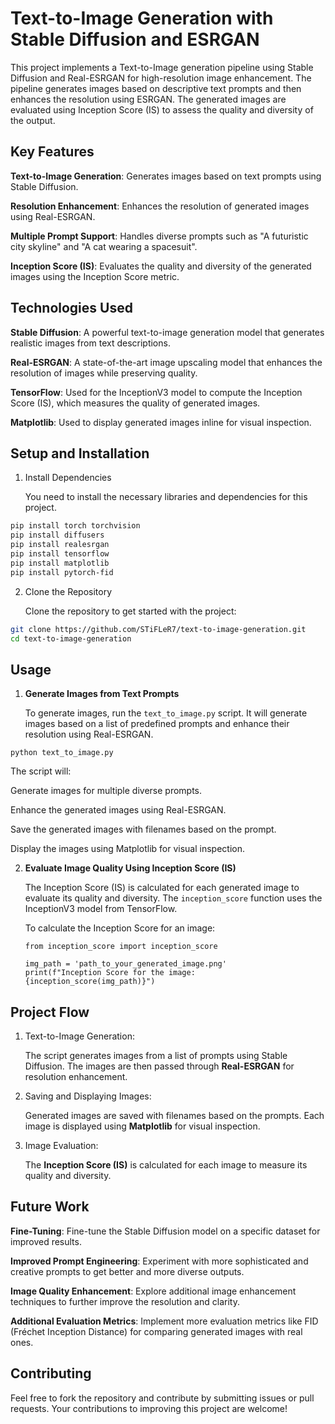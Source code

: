 
# **Text-to-Image Generation with Stable Diffusion and ESRGAN**

This project implements a Text-to-Image generation pipeline using Stable Diffusion and Real-ESRGAN for high-resolution image enhancement. The pipeline generates images based on descriptive text prompts and then enhances the resolution using ESRGAN. The generated images are evaluated using Inception Score (IS) to assess the quality and diversity of the output.


## **Key Features**
**Text-to-Image Generation**: Generates images based on text prompts using Stable Diffusion.

**Resolution Enhancement**: Enhances the resolution of generated images using Real-ESRGAN.

**Multiple Prompt Support**: Handles diverse prompts such as "A futuristic city skyline" and "A cat wearing a spacesuit".

**Inception Score (IS)**: Evaluates the quality and diversity of the generated images using the Inception Score metric.
## **Technologies Used**

**Stable Diffusion**: A powerful text-to-image generation model that generates realistic images from text descriptions.

**Real-ESRGAN**: A state-of-the-art image upscaling model that enhances the resolution of images while preserving quality.

**TensorFlow**: Used for the InceptionV3 model to compute the Inception Score (IS), which measures the quality of generated images.

**Matplotlib**: Used to display generated images inline for visual inspection.
## **Setup and Installation**

1. Install Dependencies

    You need to install the necessary libraries and dependencies for this project.

```bash
pip install torch torchvision
pip install diffusers
pip install realesrgan
pip install tensorflow
pip install matplotlib
pip install pytorch-fid
```

2. Clone the Repository

    Clone the repository to get started with the project:

```bash
git clone https://github.com/STiFLeR7/text-to-image-generation.git
cd text-to-image-generation
```



## **Usage**

1. **Generate Images from Text Prompts**

    To generate images, run the ```text_to_image.py``` script. It will generate images based on a list of predefined prompts and enhance their resolution using Real-ESRGAN.

```python text_to_image.py```

The script will:

Generate images for multiple diverse prompts.

Enhance the generated images using Real-ESRGAN.

Save the generated images with filenames based on the prompt.

Display the images using Matplotlib for visual inspection.

2. **Evaluate Image Quality Using Inception Score (IS)**

    The Inception Score (IS) is calculated for each generated image to evaluate its quality and diversity. The ```inception_score``` function uses the InceptionV3 model from TensorFlow.

    To calculate the Inception Score for an image:
    ```
    from inception_score import inception_score

    img_path = 'path_to_your_generated_image.png'
    print(f"Inception Score for the image: {inception_score(img_path)}")
    ```

## **Project Flow**

1. Text-to-Image Generation:

    The script generates images from a list of prompts using Stable Diffusion.
    The images are then passed through **Real-ESRGAN** for resolution  enhancement.
    
2. Saving and Displaying Images:

    Generated images are saved with filenames based on the prompts.
    Each image is displayed using **Matplotlib** for visual inspection.

3. Image Evaluation:

    The **Inception Score (IS)** is calculated for each image to measure its quality and diversity.
## **Future Work**

**Fine-Tuning**: Fine-tune the Stable Diffusion model on a specific dataset for improved results.

**Improved Prompt Engineering**: Experiment with more sophisticated and creative prompts to get better and more diverse outputs.

**Image Quality Enhancement**: Explore additional image enhancement techniques to further improve the resolution and clarity.

**Additional Evaluation Metrics**: Implement more evaluation metrics like FID (Fréchet Inception Distance) for comparing generated images with real ones.
## **Contributing**

Feel free to fork the repository and contribute by submitting issues or pull requests. Your contributions to improving this project are welcome!

